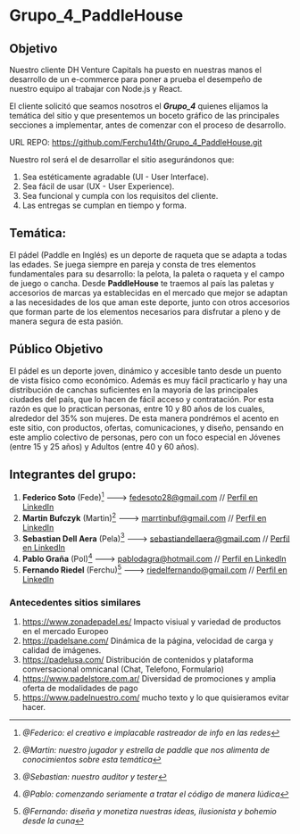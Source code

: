 # Grupo_4_PaddleHouse

## Objetivo 
Nuestro cliente DH Venture Capitals ha puesto en nuestras manos el desarrollo de un e-commerce
para poner a prueba el desempeño de nuestro equipo al trabajar con Node.js y React.

El cliente solicitó que seamos nosotros el ***Grupo_4*** quienes elijamos la temática del sitio
y que presentemos un boceto gráfico de las principales secciones a implementar, antes de
comenzar con el proceso de desarrollo.

URL REPO: https://github.com/Ferchu14th/Grupo_4_PaddleHouse.git

Nuestro rol será el de desarrollar el sitio asegurándonos que:
1. Sea estéticamente agradable (UI - User Interface).
2. Sea fácil de usar (UX - User Experience).
3. Sea funcional y cumpla con los requisitos del cliente.
4. Las entregas se cumplan en tiempo y forma.

## Temática: 
El pádel (Paddle en Inglés) es un deporte de raqueta que se adapta a todas las edades. Se juega siempre en pareja y consta de tres elementos fundamentales para su desarrollo: la pelota, la paleta o raqueta y el campo de juego o cancha.  Desde **PaddleHouse** te traemos al país las paletas y accesorios de marcas ya establecidas en el mercado que mejor se adaptan a las necesidades de los que aman este deporte, junto con otros accesorios que forman parte de los elementos necesarios para disfrutar a pleno y de manera segura de esta pasión.

## Público Objetivo
El pádel es un deporte joven, dinámico y accesible tanto desde un puento de vista físico como económico. Además es muy fácil practicarlo y hay una distribución de canchas suficientes en la mayoría de las principales ciudades del país, que lo hacen de fácil acceso y contratación. Por esta razón es que lo practican personas, entre 10 y 80 años de los cuales, alrededor del 35% son mujeres. De esta manera pondrémos el acento en este sitio, con productos, ofertas, comunicaciones, y diseño, pensando en este amplio colectivo de personas, pero con un foco especial en Jóvenes (entre 15 y 25 años) y Adultos (entre 40 y 60 años). 

## Integrantes del grupo: ##

1. **Federico Soto** (Fede)[^1] ---> fedesoto28@gmail.com // [Perfil en LinkedIn](http://www.linkedin.com/in/federico-ezequiel-soto/)
2. **Martin Bufczyk** (Martin)[^2] ---> marrtinbuf@gmail.com // [Perfil en LinkedIn](https://www.linkedin.com/in/tunombre/)
3. **Sebastian Dell Aera** (Pela)[^3] ---> sebastiandellaera@gmail.com // [Perfil en LinkedIn](https://www.linkedin.com/in/sebastian-albino-dell-aera/)
4. **Pablo Graña** (Pol)[^4] ---> pablodagra@hotmail.com // [Perfil en LinkedIn](https://www.linkedin.com/in/tunombre/)
5. **Fernando Riedel** (Ferchu)[^5] ---> riedelfernando@gmail.com // [Perfil en LinkedIn](https://www.linkedin.com/in/fernandoriedel/)

### Antecedentes sitios similares
1. https://www.zonadepadel.es/
   Impacto visiual y variedad de productos en el mercado Europeo
2. https://padelsane.com/
   Dinámica de la página, velocidad de carga y calidad de imágenes.
3. https://padelusa.com/
   Distribución de contenidos y plataforma conversacional omnicanal (Chat, Telefono, Formulario)
4. https://www.padelstore.com.ar/
   Diversidad de promociones y amplia oferta de modalidades de pago
5. https://www.padelnuestro.com/
   mucho texto y lo que quisieramos evitar hacer.
   
   
   
   
   

[^1]: *@Federico: el creativo e implacable rastreador de info en las redes*
[^2]: *@Martin: nuestro jugador y estrella de paddle que nos alimenta de conocimientos sobre esta temática*
[^3]: *@Sebastian: nuestro auditor y tester*
[^4]: *@Pablo: comenzando seriamente a tratar el código de manera lúdica*
[^5]: *@Fernando: diseña y monetiza nuestras ideas, ilusionista y bohemio desde la cuna*
